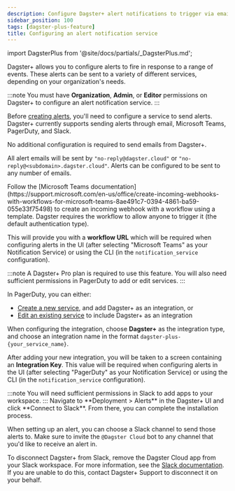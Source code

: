 ```yaml
---
description: Configure Dagster+ alert notifications to trigger via email, Microsoft Teams, PagerDuty, or Slack.
sidebar_position: 100
tags: [dagster-plus-feature]
title: Configuring an alert notification service
---
```


import DagsterPlus from '@site/docs/partials/\_DagsterPlus.md';

<DagsterPlus />

Dagster+ allows you to configure alerts to fire in response to a range of events. These alerts can be sent to a variety of different services, depending on your organization's needs.

:::note
You must have **Organization**, **Admin**, or **Editor** permissions on Dagster+ to configure an alert notification service.
:::

Before [creating alerts](/guides/monitor/alerts/creating-alerts), you'll need to configure a service to send alerts. Dagster+ currently supports sending alerts through email, Microsoft Teams, PagerDuty, and Slack.

<Tabs groupId="notification_service">
  <TabItem value='email' label='Email'>
    No additional configuration is required to send emails from Dagster+.

All alert emails will be sent by `"no-reply@dagster.cloud"` or `"no-reply@<subdomain>.dagster.cloud"`. Alerts can be configured to be sent to any number of emails.

  </TabItem>
  <TabItem value='microsoft_teams' label='Microsoft Teams'>
    Follow the [Microsoft Teams documentation](https://support.microsoft.com/en-us/office/create-incoming-webhooks-with-workflows-for-microsoft-teams-8ae491c7-0394-4861-ba59-055e33f75498) to create an incoming webhook with a workflow using a template. Dagster requires the workflow to allow anyone to trigger it (the default authentication type).

This will provide you with a **workflow URL** which will be required when configuring alerts in the UI (after selecting "Microsoft Teams" as your Notification Service) or using the CLI (in the `notification_service` configuration).

  </TabItem>
  <TabItem value='pagerduty' label='PagerDuty'>
    :::note
A Dagster+ Pro plan is required to use this feature. You will also need sufficient permissions in PagerDuty to add or edit services.
:::

In PagerDuty, you can either:

- [Create a new service](https://support.pagerduty.com/main/docs/services-and-integrations#create-a-service), and add Dagster+ as an integration, or
- [Edit an existing service](https://support.pagerduty.com/main/docs/services-and-integrations#edit-service-settings) to include Dagster+ as an integration

When configuring the integration, choose **Dagster+** as the integration type, and choose an integration name in the format `dagster-plus-{your_service_name}`.

After adding your new integration, you will be taken to a screen containing an **Integration Key**. This value will be required when configuring alerts in the UI (after selecting "PagerDuty" as your Notification Service) or using the CLI (in the `notification_service` configuration).

  </TabItem>
  <TabItem value='slack' label='Slack'>
    :::note
You will need sufficient permissions in Slack to add apps to your workspace.
:::
Navigate to **Deployment > Alerts** in the Dagster+ UI and click **Connect to Slack**. From there, you can complete the installation process.

When setting up an alert, you can choose a Slack channel to send those alerts to. Make sure to invite the `@Dagster Cloud` bot to any channel that you'd like to receive an alert in.

To disconnect Dagster+ from Slack, remove the Dagster Cloud app from your Slack workspace. For more information, see the [Slack documentation](https://slack.com/help/articles/360003125231-Remove-apps-and-custom-integrations-from-your-workspace#remove-an-app). If you are unable to do this, contact Dagster+ Support to disconnect it on your behalf.

  </TabItem>
</Tabs>
